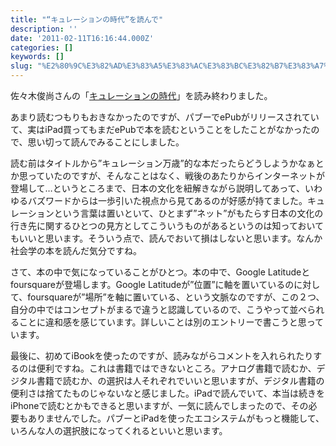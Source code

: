 ```yaml
---
title: "“キュレーションの時代”を読んで"
description: ''
date: '2011-02-11T16:16:44.000Z'
categories: []
keywords: []
slug: "%E2%80%9C%E3%82%AD%E3%83%A5%E3%83%AC%E3%83%BC%E3%82%B7%E3%83%A7%E3%83%B3%E3%81%AE%E6%99%82%E4%BB%A3%E2%80%9D%E3%82%92%E8%AA%AD%E3%82%93%E3%81%A7"
---
```

佐々木俊尚さんの「[キュレーションの時代](http://p.booklog.jp/book/18453)」を読み終わりました。

あまり読むつもりもおきなかったのですが、パブーでePubがリリースされていて、実はiPad買ってもまだePubで本を読むということをしたことがなかったので、思い切って読んでみることにしました。

読む前はタイトルから”キュレーション万歳”的な本だったらどうしようかなぁとか思っていたのですが、そんなことはなく、戦後のあたりからインターネットが登場して…というところまで、日本の文化を紐解きながら説明してあって、いわゆるバズワードからは一歩引いた視点から見てあるのが好感が持てました。キュレーションという言葉は置いといて、ひとまず”ネット”がもたらす日本の文化の行き先に関するひとつの見方としてこういうものがあるというのは知っておいてもいいと思います。そういう点で、読んでおいて損はしないと思います。なんか社会学の本を読んだ気分ですね。

さて、本の中で気になっていることがひとつ。本の中で、Google Latitudeとfoursquareが登場します。Google Latitudeが”位置”に軸を置いているのに対して、foursquareが”場所”を軸に置いている、という文脈なのですが、この２つ、自分の中ではコンセプトがまるで違うと認識しているので、こうやって並べられることに違和感を感じています。詳しいことは別のエントリーで書こうと思っています。

最後に、初めてiBookを使ったのですが、読みながらコメントを入れられたりするのは便利ですね。これは書籍ではできないところ。アナログ書籍で読むか、デジタル書籍で読むか、の選択は人それぞれでいいと思いますが、デジタル書籍の便利さは捨てたものじゃないなと感じました。iPadで読んでいて、本当は続きをiPhoneで読むとかもできると思いますが、一気に読んでしまったので、その必要もありませんでした。パブーとiPadを使ったエコシステムがもっと機能して、いろんな人の選択肢になってくれるといいと思います。